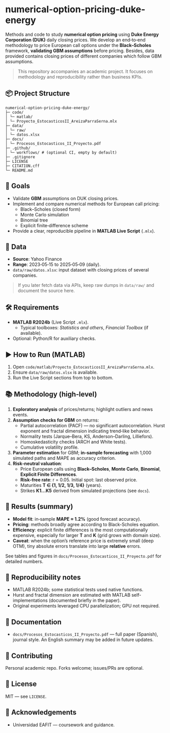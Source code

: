 # numerical-option-pricing-duke-energy

Methods and code to study **numerical option pricing** using **Duke Energy Corporation (DUK)** daily closing prices. We develop an end‑to‑end methodology to price European call options under the **Black–Scholes** framework, **validating GBM assumptions** before pricing. Besides, data provided contains closing prices of different companies which follow GBM assumptions.

> This repository accompanies an academic project. It focuses on methodology and reproducibility rather than business KPIs.

## 📦 Project Structure

```
numerical-option-pricing-duke-energy/
├─ code/
│ └─ matlab/
│ └─ Proyecto_EstocasticosII_AreizaParraSerna.mlx
├─ data/
│ └─ raw/
│ └─ datos.xlsx
├─ docs/
│ └─ Procesos_Estocasticos_II_Proyecto.pdf
├─ .github/
│ └─ workflows/ # (optional CI, empty by default)
├─ .gitignore
├─ LICENSE
├─ CITATION.cff
└─ README.md
```


## 🎯 Goals
- Validate **GBM** assumptions on DUK closing prices.
- Implement and compare numerical methods for European call pricing:
  - Black–Scholes (closed form)
  - Monte Carlo simulation
  - Binomial tree
  - Explicit finite‑difference scheme
- Provide a clear, reproducible pipeline in **MATLAB Live Script** (`.mlx`).

## 📑 Data
- **Source**: Yahoo Finance
- **Range**: 2023‑05‑15 to 2025‑05‑09 (daily).
- `data/raw/datos.xlsx`: input dataset with closing prices of several companies.
> If you later fetch data via APIs, keep raw dumps in `data/raw/` and document the source here.

## 🛠️ Requirements
- **MATLAB R2024b** (Live Script `.mlx`).
  - Typical toolboxes: *Statistics and others*, *Financial Toolbox* (if available).
- Optional: Python/R for auxiliary checks.

## ▶️ How to Run (MATLAB)
1. Open `code/matlab/Proyecto_EstocasticosII_AreizaParraSerna.mlx`.
2. Ensure `data/raw/datos.xlsx` is available.
3. Run the Live Script sections from top to bottom.

## 📚 Methodology (high‑level)
1. **Exploratory analysis** of prices/returns; highlight outliers and news events.
2. **Assumption checks for GBM** on returns:
   - Partial autocorrelation (PACF) — no significant autocorrelation.
     Hurst exponent and fractal dimension indicating trend‑like behavior.
   - Normality tests (Jarque–Bera, KS, Anderson–Darling, Lilliefors).
   - Homoskedasticity checks (ARCH and White tests).
   - Cumulative volatility profile.
3. **Parameter estimation** for GBM; **in‑sample forecasting** with 1,000 simulated paths and MAPE as accuracy criterion.
4. **Risk‑neutral valuation**:
   - Price European calls using **Black–Scholes**, **Monte Carlo**, **Binomial**, **Explicit Finite Differences**.
   - **Risk‑free rate**: r = 0.05. Initial spot: last observed price.
   - Maturities **T ∈ {1, 1/2, 1/3, 1/4}** (years).
   - Strikes **K1…K5** derived from simulated projections (see `docs`).

## 🔎 Results (summary)
- **Model fit**: in‑sample **MAPE ≈ 1.2%** (good forecast accuracy).
- **Pricing**: methods broadly agree according to Black-Scholes equation.
- **Efficiency**: explicit finite differences is the most computationally expensive, especially for larger **T** and **K** (grid grows with domain size).
- **Caveat**: when the option’s reference price is extremely small (deep OTM), tiny absolute errors translate into large **relative** errors.

See tables and figures in `docs/Procesos_Estocasticos_II_Proyecto.pdf` for detailed numbers.

## 🧪 Reproducibility notes
- MATLAB R2024b; some statistical tests used native functions.
- Hurst and fractal dimension are estimated with MATLAB self-implementations (documented briefly in the paper).
- Original experiments leveraged CPU parallelization; GPU not required.

## 📄 Documentation
- `docs/Procesos_Estocasticos_II_Proyecto.pdf` — full paper (Spanish), journal style. An English summary may be added in future updates.

## 🤝 Contributing
Personal academic repo. Forks welcome; issues/PRs are optional.

## 📜 License
MIT — see `LICENSE`.

## 🙌 Acknowledgements
- Universidad EAFIT — coursework and guidance.
